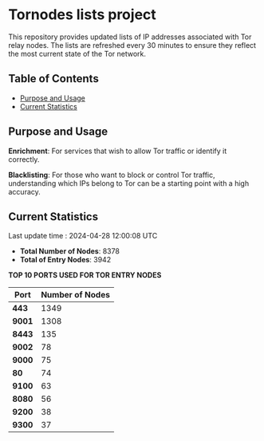 # Tornodes lists project

This repository provides updated lists of IP addresses associated with Tor relay nodes. The lists are refreshed every 30 minutes to ensure they reflect the most current state of the Tor network.

## Table of Contents

- [Purpose and Usage](#purpose-and-usage)
- [Current Statistics](#current-statistics)


## Purpose and Usage

**Enrichment**: For services that wish to allow Tor traffic or identify it correctly.

**Blacklisting**: For those who want to block or control Tor traffic, understanding which IPs belong to Tor can be a starting point with a high accuracy.

## Current Statistics

Last update time : 2024-04-28 12:00:08 UTC

- **Total Number of Nodes**: 8378
- **Total of Entry Nodes**: 3942

**TOP 10 PORTS USED FOR TOR ENTRY NODES**

| **Port** | **Number of Nodes** |
|------|-----------------|
| **443**   | 1349  |
| **9001**   | 1308  |
| **8443**   | 135  |
| **9002**   | 78  |
| **9000**   | 75  |
| **80**   | 74  |
| **9100**   | 63  |
| **8080**   | 56  |
| **9200**   | 38  |
| **9300**   | 37  |


